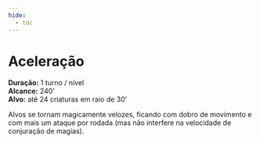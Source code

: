 ```yaml
---
hide:
  - toc
---
```


# Aceleração

**Duração:** 1 turno / nível  
**Alcance:** 240’  
**Alvo:** até 24 criaturas em raio de 30’  

Alvos se tornam magicamente velozes, ficando com dobro de movimento e com mais um ataque por rodada (mas não interfere na velocidade de conjuração de magias).
